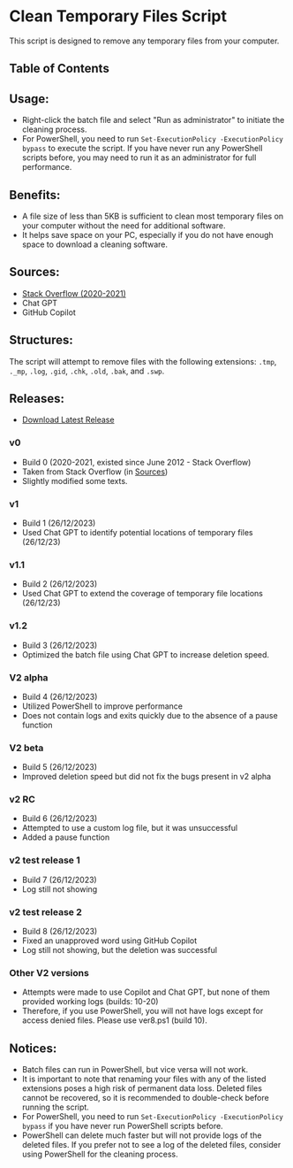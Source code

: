 # Clean Temporary Files Script

This script is designed to remove any temporary files from your computer.

## Table of Contents

## Usage:
- Right-click the batch file and select "Run as administrator" to initiate the cleaning process.
- For PowerShell, you need to run `Set-ExecutionPolicy -ExecutionPolicy bypass` to execute the script. If you have never run any PowerShell scripts before, you may need to run it as an administrator for full performance.

## Benefits:
- A file size of less than 5KB is sufficient to clean most temporary files on your computer without the need for additional software.
- It helps save space on your PC, especially if you do not have enough space to download a cleaning software.

## Sources:
- [Stack Overflow (2020-2021)](https://stackoverflow.com/questions/10925193/access-for-delete-files-through-a-batch-file-is-denied-at-windows-7)
- Chat GPT
- GitHub Copilot

## Structures:
The script will attempt to remove files with the following extensions: `.tmp`, `._mp`, `.log`, `.gid`, `.chk`, `.old`, `.bak`, and `.swp`.

## Releases:
- [Download Latest Release](https://github.com/wikiepeidia/clean-temporary-files-script/releases)

### v0
- Build 0 (2020-2021, existed since June 2012 - Stack Overflow)
- Taken from Stack Overflow (in [Sources](#Sources))
- Slightly modified some texts.

### v1
- Build 1 (26/12/2023)
- Used Chat GPT to identify potential locations of temporary files (26/12/23)

### v1.1
- Build 2 (26/12/2023)
- Used Chat GPT to extend the coverage of temporary file locations (26/12/23)

### v1.2
- Build 3 (26/12/2023)
- Optimized the batch file using Chat GPT to increase deletion speed.

### V2 alpha
- Build 4 (26/12/2023)
- Utilized PowerShell to improve performance
- Does not contain logs and exits quickly due to the absence of a pause function

### V2 beta
- Build 5 (26/12/2023)
- Improved deletion speed but did not fix the bugs present in v2 alpha

### v2 RC
- Build 6 (26/12/2023)
- Attempted to use a custom log file, but it was unsuccessful
- Added a pause function

### v2 test release 1
- Build 7 (26/12/2023)
- Log still not showing

### v2 test release 2
- Build 8 (26/12/2023)
- Fixed an unapproved word using GitHub Copilot
- Log still not showing, but the deletion was successful

### Other V2 versions
- Attempts were made to use Copilot and Chat GPT, but none of them provided working logs (builds: 10-20)
- Therefore, if you use PowerShell, you will not have logs except for access denied files. Please use ver8.ps1 (build 10).

## Notices:
- Batch files can run in PowerShell, but vice versa will not work.
- It is important to note that renaming your files with any of the listed extensions poses a high risk of permanent data loss. Deleted files cannot be recovered, so it is recommended to double-check before running the script.
- For PowerShell, you need to run `Set-ExecutionPolicy -ExecutionPolicy bypass` if you have never run PowerShell scripts before.
- PowerShell can delete much faster but will not provide logs of the deleted files. If you prefer not to see a log of the deleted files, consider using PowerShell for the cleaning process.
